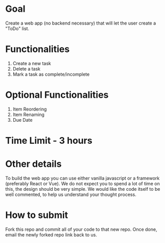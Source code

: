 # Goal

Create a web app (no backend necessary) that will let the user create a "ToDo" list.

# Functionalities

1. Create a new task
2. Delete a task
3. Mark a task as complete/incomplete

# Optional Functionalities

1. Item Reordering
2. Item Renaming
3. Due Date

# Time Limit - 3 hours

# Other details

To build the web app you can use either vanilla javascript or a framework (preferably React or Vue).  We do not expect you to spend a lot of time on this, the design should be very simple.  We would like the code itself to be well commented, to help us understand your thought process.

# How to submit
Fork this repo and commit all of your code to that new repo.  Once done, email the newly forked repo link back to us.
